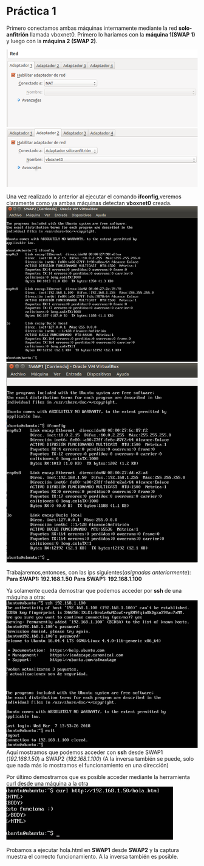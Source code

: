 # Práctica 1

Primero conectamos ambas máquinas internamente mediante la red **solo-anfitrión** llamada vboxnet0.
Primero lo haríamos con la **máquina 1(SWAP 1)** y luego con la **máquina 2 (SWAP 2)**.

![img](https://github.com/SergioCruzPerez/SWAP-UGR/blob/master/Practica1/fotos/a.png)
![Captura de pantalla](https://github.com/SergioCruzPerez/SWAP-UGR/blob/master/Practica1/fotos/b.png)



Una vez realizado lo anterior al ejecutar el comando **ifconfig**,veremos claramente como ya ambas máquinas detectan **vboxnet0** creada.
![Captura de pantalla](https://github.com/SergioCruzPerez/SWAP-UGR/blob/master/Practica1/fotos/c.png)
![Captura de pantalla](https://github.com/SergioCruzPerez/SWAP-UGR/blob/master/Practica1/fotos/d.png)

Trabajaremos,entonces, con las ips siguientes(*asignadas anteriormente*):
**Para SWAP1: 192.168.1.50**
**Para SWAP1: 192.168.1.100**



Ya solamente queda demostrar que podemos acceder por **ssh** de una máquina a otra:
![Captura de pantalla](https://github.com/SergioCruzPerez/SWAP-UGR/blob/master/Practica1/fotos/e.png)
Aquí mostramos que podemos acceder con **ssh** desde SWAP1 (*192.168.1.50*) a SWAP2 (*192.168.1.100*) (A la inversa también se puede, solo que nada más lo mostramos el funcionamiento en una dirección)



Por último demostramos que es posible acceder mediante la herramienta curl desde una máquina a la otra
![Captura de pantalla](https://github.com/SergioCruzPerez/SWAP-UGR/blob/master/Practica1/fotos/f.png)





Probamos a ejecutar hola.html en **SWAP1** desde **SWAP2** y la captura muestra el correcto funcionamiento.
A la inversa también es posible.

 

